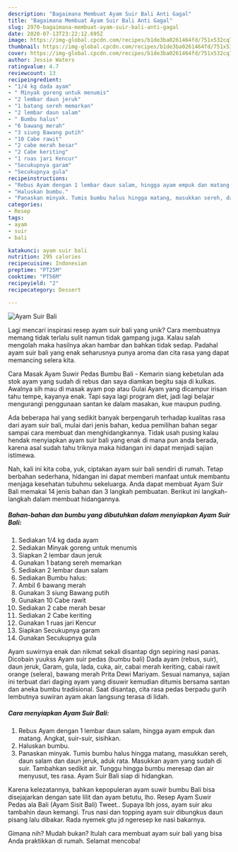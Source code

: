 ```yaml
---
description: "Bagaimana Membuat Ayam Suir Bali Anti Gagal"
title: "Bagaimana Membuat Ayam Suir Bali Anti Gagal"
slug: 2970-bagaimana-membuat-ayam-suir-bali-anti-gagal
date: 2020-07-13T23:22:12.695Z
image: https://img-global.cpcdn.com/recipes/b1de3ba0261464fd/751x532cq70/ayam-suir-bali-foto-resep-utama.jpg
thumbnail: https://img-global.cpcdn.com/recipes/b1de3ba0261464fd/751x532cq70/ayam-suir-bali-foto-resep-utama.jpg
cover: https://img-global.cpcdn.com/recipes/b1de3ba0261464fd/751x532cq70/ayam-suir-bali-foto-resep-utama.jpg
author: Jessie Waters
ratingvalue: 4.7
reviewcount: 13
recipeingredient:
- "1/4 kg dada ayam"
- " Minyak goreng untuk menumis"
- "2 lembar daun jeruk"
- "1 batang sereh memarkan"
- "2 lembar daun salam"
- " Bumbu halus"
- "6 bawang merah"
- "3 siung Bawang putih"
- "10 Cabe rawit"
- "2 cabe merah besar"
- "2 Cabe keriting"
- "1 ruas jari Kencur"
- "Secukupnya garam"
- "Secukupnya gula"
recipeinstructions:
- "Rebus Ayam dengan 1 lembar daun salam, hingga ayam empuk dan matang. Angkat, suir-suir, sisihkan."
- "Haluskan bumbu."
- "Panaskan minyak. Tumis bumbu halus hingga matang, masukkan sereh, daun salam dan daun jeruk, aduk rata. Masukkan ayam yang sudah di suir. Tambahkan sedikit air. Tunggu hingga bumbu meresap dan air menyusut, tes rasa. Ayam Suir Bali siap di hidangkan."
categories:
- Resep
tags:
- ayam
- suir
- bali

katakunci: ayam suir bali 
nutrition: 295 calories
recipecuisine: Indonesian
preptime: "PT25M"
cooktime: "PT56M"
recipeyield: "2"
recipecategory: Dessert

---
```



![Ayam Suir Bali](https://img-global.cpcdn.com/recipes/b1de3ba0261464fd/751x532cq70/ayam-suir-bali-foto-resep-utama.jpg)

Lagi mencari inspirasi resep ayam suir bali yang unik? Cara membuatnya memang tidak terlalu sulit namun tidak gampang juga. Kalau salah mengolah maka hasilnya akan hambar dan bahkan tidak sedap. Padahal ayam suir bali yang enak seharusnya punya aroma dan cita rasa yang dapat memancing selera kita.

Cara Masak Ayam Suwir Pedas Bumbu Bali - Kemarin siang kebetulan ada stok ayam yang sudah di rebus dan saya diamkan begitu saja di kulkas. Awalnya sih mau di masak ayam pop atau Gulai Ayam yang dicampur irisan tahu tempe, kayanya enak. Tapi saya lagi program diet, jadi lagi belajar mengurangi penggunaan santan ke dalam masakan, kue maupun puding.

Ada beberapa hal yang sedikit banyak berpengaruh terhadap kualitas rasa dari ayam suir bali, mulai dari jenis bahan, kedua pemilihan bahan segar sampai cara membuat dan menghidangkannya. Tidak usah pusing kalau hendak menyiapkan ayam suir bali yang enak di mana pun anda berada, karena asal sudah tahu triknya maka hidangan ini dapat menjadi sajian istimewa.


Nah, kali ini kita coba, yuk, ciptakan ayam suir bali sendiri di rumah. Tetap berbahan sederhana, hidangan ini dapat memberi manfaat untuk membantu menjaga kesehatan tubuhmu sekeluarga. Anda dapat membuat Ayam Suir Bali memakai 14 jenis bahan dan 3 langkah pembuatan. Berikut ini langkah-langkah dalam membuat hidangannya.

<!--inarticleads1-->

##### Bahan-bahan dan bumbu yang dibutuhkan dalam menyiapkan Ayam Suir Bali:

1. Sediakan 1/4 kg dada ayam
1. Sediakan  Minyak goreng untuk menumis
1. Siapkan 2 lembar daun jeruk
1. Gunakan 1 batang sereh memarkan
1. Sediakan 2 lembar daun salam
1. Sediakan  Bumbu halus:
1. Ambil 6 bawang merah
1. Gunakan 3 siung Bawang putih
1. Gunakan 10 Cabe rawit
1. Sediakan 2 cabe merah besar
1. Sediakan 2 Cabe keriting
1. Gunakan 1 ruas jari Kencur
1. Siapkan Secukupnya garam
1. Gunakan Secukupnya gula


Ayam suwirnya enak dan nikmat sekali disantap dgn sepiring nasi panas. Dicobain yuukss Ayam suir pedas (bumbu bali) Dada ayam (rebus, suir), daun jeruk, Garam, gula, lada, cuka, air, cabai merah keriting, cabai rawit orange (selera), bawang merah Prita Dewi Mariyam. Sesuai namanya, sajian ini terbuat dari daging ayam yang disuwir kemudian ditumis bersama santan dan aneka bumbu tradisional. Saat disantap, cita rasa pedas berpadu gurih lembutnya suwiran ayam akan langsung terasa di lidah. 

<!--inarticleads2-->

##### Cara menyiapkan Ayam Suir Bali:

1. Rebus Ayam dengan 1 lembar daun salam, hingga ayam empuk dan matang. Angkat, suir-suir, sisihkan.
1. Haluskan bumbu.
1. Panaskan minyak. Tumis bumbu halus hingga matang, masukkan sereh, daun salam dan daun jeruk, aduk rata. Masukkan ayam yang sudah di suir. Tambahkan sedikit air. Tunggu hingga bumbu meresap dan air menyusut, tes rasa. Ayam Suir Bali siap di hidangkan.


Karena kelezatannya, bahkan kepopuleran ayam suwir bumbu Bali bisa disejajarkan dengan sate lilit dan ayam betutu, lho. Resep Ayam Suwir Pedas ala Bali (Ayam Sisit Bali) Tweet.. Supaya lbh joss, ayam suir aku tambahin daun kemangi. Trus nasi dan topping ayam suir dibungkus daun pisang lalu dibakar. Rada nyemek gtu jd ngeresep ke nasi bakarnya. 

Gimana nih? Mudah bukan? Itulah cara membuat ayam suir bali yang bisa Anda praktikkan di rumah. Selamat mencoba!
